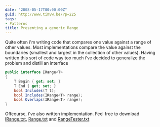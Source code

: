 ```yaml
---
date: "2008-05-17T00:00:00Z"
guid: http://www.timvw.be/?p=225
tags:
- Patterns
title: Presenting a generic Range
---
```

Quite often i'm writing code that compares one value against a range of other values. Most implementations compare the value against the boundaries (smallest and largest in the collection of other values). Having written this sort of code way too much i've decided to generalize the problem and distill an interface

```csharp
public interface IRange<T>
{
	T Begin { get; set; }
	T End { get; set; }
	bool Includes(T t);
	bool Includes(IRange<T> range);
	bool Overlaps(IRange<T> range);
}
```

Offcourse, i've also written implementation. Feel free to download [IRange.txt](http://www.timvw.be/wp-content/code/csharp/IRange.txt), [Range.txt](http://www.timvw.be/wp-content/code/csharp/Range.txt) and [RangeTester.txt](http://www.timvw.be/wp-content/code/csharp/RangeTester.txt)
